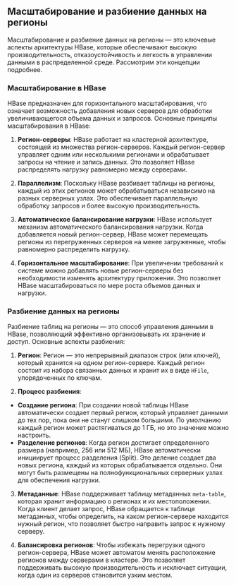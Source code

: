 ## Масштабирование и разбиение данных на регионы

Масштабирование и разбиение данных на регионы — это ключевые аспекты архитектуры HBase, которые обеспечивают высокую производительность, отказоустойчивость и легкость в управлении данными в распределенной среде. Рассмотрим эти концепции подробнее.

### Масштабирование в HBase

HBase предназначен для горизонтального масштабирования, что означает возможность добавления новых серверов для обработки увеличивающегося объема данных и запросов. Основные принципы масштабирования в HBase:

1. **Регион-серверы**: HBase работает на кластерной архитектуре, состоящей из множества регион-серверов. Каждый регион-сервер управляет одним или несколькими регионами и обрабатывает запросы на чтение и запись данных. Это позволяет HBase распределять нагрузку равномерно между серверами.

2. **Параллелизм**: Поскольку HBase разбивает таблицы на регионы, каждый из этих регионов может обрабатываться независимо на разных серверных узлах. Это обеспечивает параллельную обработку запросов и более высокую производительность.

3. **Автоматическое балансирование нагрузки**: HBase использует механизм автоматического балансирования нагрузки. Когда добавляется новый регион-сервер, HBase может перемещать регионы из перегруженных серверов на менее загруженные, чтобы равномерно распределить нагрузку.

4. **Горизонтальное масштабирование**: При увеличении требований к системе можно добавлять новые регион-серверы без необходимости изменять архитектуру приложения. Это позволяет HBase масштабироваться по мере роста объемов данных и нагрузки.

### Разбиение данных на регионы

Разбиение таблиц на регионы — это способ управления данными в HBase, позволяющий эффективно организовывать их хранение и доступ. Основные аспекты разбиения:

1. **Регион**: Регион — это непрерывный диапазон строк (или ключей), который хранится на одном регион-сервере. Каждый регион состоит из набора связанных данных и хранит их в виде `HFile`, упорядоченных по ключам.

2. **Процесс разбиения**:
- **Создание региона**: При создании новой таблицы HBase автоматически создает первый регион, который управляет данными до тех пор, пока они не станут слишком большими. По умолчанию каждый регион может растягиваться до 1 ГБ, но это значение можно настроить.
- **Разделение регионов**: Когда регион достигает определенного размера (например, 256 или 512 МБ), HBase автоматически инициирует процесс разделения (Split). Это деление создает два новых региона, каждый из которых обрабатывается отдельно. Они могут быть размещены на полнофункциональных серверных узлах для обеспечения нагрузки.

3. **Метаданные**: HBase поддерживает таблицу метаданных `meta-table`, которая хранит информацию о регионах и их местоположении. Когда клиент делает запрос, HBase обращается к таблице метаданных, чтобы определить, на каком регион-сервере находится нужный регион, что позволяет быстро направить запрос к нужному серверу.

4. **Балансировка регионов**: Чтобы избежать перегрузки одного регион-сервера, HBase может автоматом менять расположение регионов между серверами в кластере. Это позволяет поддерживать высокую производительность и исключает ситуации, когда один из серверов становится узким местом.